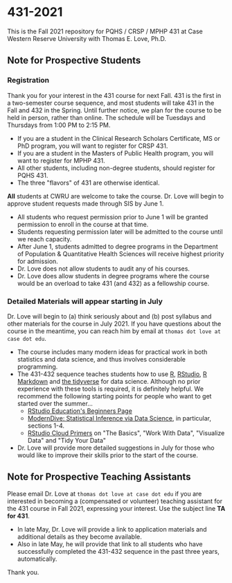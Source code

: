 # 431-2021

This is the Fall 2021 repository for PQHS / CRSP / MPHP 431 at Case Western Reserve University with Thomas E. Love, Ph.D.

## Note for Prospective Students

### Registration

Thank you for your interest in the 431 course for next Fall. 431 is the first in a two-semester course sequence, and most students will take 431 in the Fall and 432 in the Spring. Until further notice, we plan for the course to be held  in person, rather than online. The schedule will be Tuesdays and Thursdays from 1:00 PM to 2:15 PM.

- If you are a student in the Clinical Research Scholars Certificate, MS or PhD program, you will want to register for CRSP 431.
- If you are a student in the Masters of Public Health program, you will want to register for MPHP 431.
- All other students, including non-degree students, should register for PQHS 431.
- The three "flavors" of 431 are otherwise identical.

**All** students at CWRU are welcome to take the course. Dr. Love will begin to approve student requests made through SIS by June 1. 

- All students who request permission prior to June 1 will be granted permission to enroll in the course at that time. 
- Students requesting permission later will be admitted to the course until we reach capacity. 
- After June 1, students admitted to degree programs in the Department of Population & Quantitative Health Sciences will receive highest priority for admission.
- Dr. Love does not allow students to audit any of his courses.
- Dr. Love does allow students in degree programs where the course would be an overload to take 431 (and 432) as a fellowship course.

### Detailed Materials will appear starting in July

Dr. Love will begin to (a) think seriously about and (b) post syllabus and other materials for the course in July 2021. If you have questions about the course in the meantime, you can reach him by email at `thomas dot love at case dot edu`.

- The course includes many modern ideas for practical work in both statistics and data science, and thus involves considerable programming. 
- The 431-432 sequence teaches students how to use [R](https://cran.case.edu/), [RStudio](https://www.rstudio.com/products/rstudio/), [R Markdown](https://rmarkdown.rstudio.com/) and [the tidyverse](https://www.tidyverse.org/) for data science. Although no prior experience with these tools is required, it is definitely helpful. We recommend the following starting points for people who want to get started over the summer...
    - [RStudio Education's Beginners Page](https://education.rstudio.com/learn/beginner/)
    - [ModernDive: Statistical Inference via Data Science](https://moderndive.com/index.html), in particular, sections 1-4.
    - [RStudio Cloud Primers](https://rstudio.cloud/learn/primers) on "The Basics", "Work With Data", "Visualize Data" and "Tidy Your Data"
- Dr. Love will provide more detailed suggestions in July for those who would like to improve their skills prior to the start of the course. 

## Note for Prospective Teaching Assistants

Please email Dr. Love at `thomas dot love at case dot edu` if you are interested in becoming a (compensated or volunteer) teaching assistant for the 431 course in Fall 2021, expressing your interest. Use the subject line **TA for 431**. 

- In late May, Dr. Love will provide a link to application materials and additional details as they become available.
- Also in late May, he will provide that link to all students who have successfully completed the 431-432 sequence in the past three years, automatically.

Thank you.
